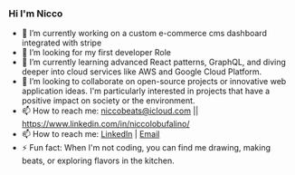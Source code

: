 ### Hi I'm Nicco

- 🔭 I’m currently working on a custom e-commerce cms dashboard integrated with stripe
- 🤔 I’m looking for my first developer Role
- 🌱 I’m currently learning advanced React patterns, GraphQL, and diving deeper into cloud services like AWS and Google Cloud Platform.
- 👯 I’m looking to collaborate on open-source projects or innovative web application ideas. I'm particularly interested in projects that have a positive impact on society or the environment.
- 📫 How to reach me: niccobeats@icloud.com || https://www.linkedin.com/in/niccolobufalino/
- 📫 How to reach me: [LinkedIn](https://www.linkedin.com/in/niccolobufalino/) | [Email](mailto:niccobeats@icloud.com)
- ⚡ Fun fact: When I'm not coding, you can find me drawing, making beats, or exploring flavors in the kitchen.
